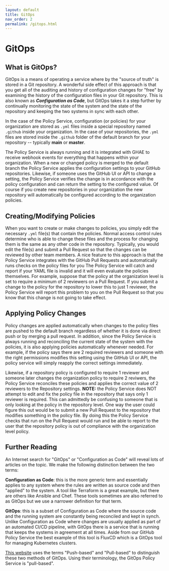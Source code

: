 ```yaml
---
layout: default
title: GitOps
nav_order: 2
permalink: /gitops.html
---
```

# GitOps

## What is GitOps?

GitOps is a means of operating a service where by the "source of
truth" is stored in a Git repository. A wonderful side effect of
this approach is that you get all of the auditing and history of
configuration changes for "free" by examining the history of the
configuration files in your Git repository. This is also known as
**_Configuration as Code_**, but GitOps takes it a step further
by continually monitoring the state of the system and the state
of the repository and keeping the two systems in sync with each other.

In the case of the Policy Service, configuration (or policies) for
your organization are stored as `.yml` files inside a special
repository named `.github` inside your organization. In the case
of your repositories, the `.yml` files are stored inside the
`.github` folder of the default branch for your repository -- typically
**main** or **master**.

The Policy Service is always running and it is integrated with GHAE
to receive webhook events for everything that happens within your
organization. When a new or changed policy is merged to the default
branch the Policy Service applies the configuration settings to
your GitHub repositories. Likewise, if someone uses the GitHub UI
or API to change a setting, the Policy Service verifies the change
is in accordance with the policy configuration and can return the
setting to the configured value. Of course if you create new
repositories in your organization the new repository will automatically
be configured according to the organization policies.

## Creating/Modifying Policies

When you want to create or make changes to policies, you simply edit
the necessary `.yml` file(s) that contain the policies. Normal access
control rules determine who is able to change these files and the
process for changing them is the same as any other code in the repository.
Typically, you would edit the file(s) and submit a Pull Request so that
the changes can be reviewed by other team members. A nice feature to
this approach is that the Policy Service integrates with the GitHub
Pull Requests and automatically runs checks on the policy files for you
The Policy Service will catch and report if your YAML file is invalid and
it will even evaluate the policies themselves. For example, suppose that
the policy at the organization level is set to require a minimum of 2
reviewers on a Pull Request. If you submit a change to the policy for
the repository to lower this to just 1 reviewer, the Policy Service
will report this problem to you on the Pull Request so that you know
that this change is not going to take effect.

## Applying Policy Changes

Policy changes are applied automatically when changes to the policy
files are pushed to the default branch regardless of whether it is
done via direct push or by merging a pull request. In addition, since
the Policy Service is always running and reconciling the current state
of the system with the policies, it is also applying policies automatically
whenever needed. For example, if the policy says there are 2 required
reviewers and someone with the right permissions modifies this setting
using the GitHub UI or API, the policy service will simply reapply the
correct settings immediately.

Likewise, if a repository policy is configured to require 1 reviewer and
someone later changes the organization policy to require 2 reviwers, the
Policy Service reconciles these policies and applies the correct value of
2 reviewers to the Repository settings. **NOTE:** the Policy Service does
NOT attempt to edit and fix the policy file in the repository that says
only 1 reviewer is required. This can admittedly be confusing to someone
that is only looking at the policy in the repository level. One way the
user could figure this out would be to submit a new Pull Request to
the repository that modifies something in the policy file. By doing this
the Policy Service checks that run on the Pull Request would run and be
able to report to the user that the repository policy is out of compliance
with the organization level policy.

## Further Reading

An Internet search for "GitOps" or "Configuration as Code" will reveal
lots of articles on the topic. We make the following distinction between
the two terms:

**Configuration as Code**: this is the more generic term and essentially
applies to any system where the rules are written as source code and then
"applied" to the system. A tool like Terraform is a great example, but there
are others like Ansible and Chef. These tools sometimes are also referred
to as GitOps but we use a narrower definition for that term.

**GitOps**: this is a subset of Configuration as Code where the source
code and the running system are constantly being reconciled and kept
in synch. Unlike Configuration as Code where changes are usually applied
as part of an automated CI/CD pipeline, with GitOps there is a service
that is running that keeps the systems in agreement at all times. Aside
from our GitHub Policy Service the best example of this tool is FluxCD
which is a GitOps tool for managing Kubernetes clusters.

[This website](https://www.gitops.tech/) uses the terms "Push-based" and
"Pull-based" to distinguish these two methods of GitOps. Using their
terminology, the GitOps Policy Service is "pull-based".

